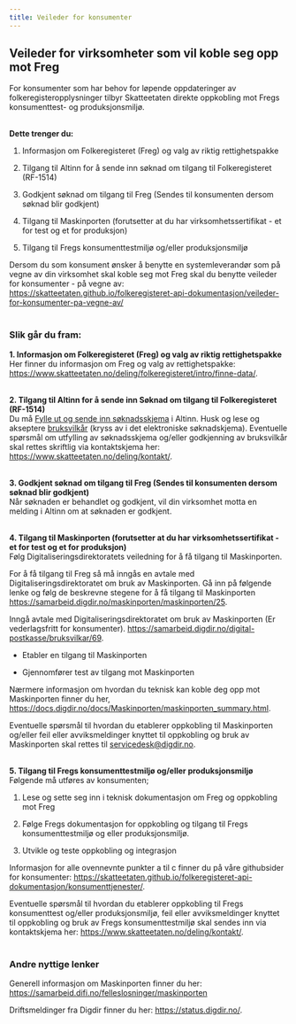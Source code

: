```yaml
---
title: Veileder for konsumenter
---
```


## Veileder for virksomheter som vil koble seg opp mot Freg

For konsumenter som har behov for løpende oppdateringer av folkeregisteropplysninger tilbyr Skatteetaten direkte oppkobling mot Fregs konsumenttest- og produksjonsmiljø.<br/><br/> 

<b> Dette trenger du:</b>

1.	Informasjon om Folkeregisteret (Freg) og valg av riktig rettighetspakke

2.	Tilgang til Altinn  for å sende inn søknad om tilgang til Folkeregisteret (RF-1514)

3.	Godkjent søknad om tilgang til Freg (Sendes til konsumenten dersom søknad blir godkjent)

4.	Tilgang til Maskinporten (forutsetter at du har virksomhetssertifikat - et for test og et for produksjon)

5.	Tilgang til Fregs konsumenttestmiljø og/eller produksjonsmiljø

Dersom du som konsument ønsker å benytte en systemleverandør som på vegne av din virksomhet skal koble seg mot Freg skal du benytte veileder for konsumenter - på vegne av:  https://skatteetaten.github.io/folkeregisteret-api-dokumentasjon/veileder-for-konsumenter-pa-vegne-av/
<br/><br/>

### Slik går du fram:

<b> 1.	Informasjon om Folkeregisteret (Freg) og valg av riktig rettighetspakke </b>  
Her finner du informasjon om Freg og valg av rettighetspakke: https://www.skatteetaten.no/deling/folkeregisteret/intro/finne-data/. <br/><br/>

<b> 2. Tilgang til Altinn for å sende inn Søknad om tilgang til Folkeregisteret (RF-1514) </b><br>
Du må [Fylle ut og sende inn søknadsskjema](https://www.altinn.no/skjemaoversikt/skatteetaten/soknad-om-tilgang-til-folkeregisteropplysninger/) i  Altinn. Husk og lese og akseptere [bruksvilkår](https://www.skatteetaten.no/person/folkeregister/om/modernisering/bruksvilkar/) (kryss av i det elektroniske søknadskjema).
Eventuelle spørsmål om utfylling av søknadsskjema og/eller godkjenning av bruksvilkår skal rettes skriftlig via kontaktskjema her: https://www.skatteetaten.no/deling/kontakt/. <br/><br/>

<b> 3. Godkjent søknad om tilgang til Freg (Sendes til konsumenten dersom søknad blir godkjent)</b><br>
Når søknaden er behandlet og godkjent, vil din virksomhet motta en melding i Altinn om at søknaden er godkjent. <br/><br/>

<b> 4. Tilgang til Maskinporten (forutsetter at du har virksomhetssertifikat - et for test og et for produksjon)</b><br>
Følg Digitaliseringsdirektoratets veiledning for å få tilgang til Maskinporten.

For å få tilgang til Freg så må inngås en avtale med Digitaliseringsdirektoratet om bruk av Maskinporten. Gå inn på følgende lenke og følg de beskrevne stegene for å få tilgang til Maskinporten https://samarbeid.digdir.no/maskinporten/maskinporten/25.

Inngå avtale med Digitaliseringsdirektoratet om bruk av Maskinporten (Er vederlagsfritt for konsumenter). https://samarbeid.digdir.no/digital-postkasse/bruksvilkar/69. 

*	Etabler en tilgang til Maskinporten

*	Gjennomfører test av tilgang mot Maskinporten

Nærmere informasjon om hvordan du teknisk kan koble deg opp mot Maskinporten finner du her, https://docs.digdir.no/docs/Maskinporten/maskinporten_summary.html.

Eventuelle spørsmål til hvordan du etablerer oppkobling til Maskinporten og/eller feil eller avviksmeldinger knyttet til oppkobling og bruk av Maskinporten skal rettes til servicedesk@digdir.no. <br/><br/>

<b> 5. Tilgang til Fregs konsumenttestmiljø og/eller produksjonsmiljø</b><br>
Følgende må utføres av konsumenten;

1.	Lese og sette seg inn i teknisk dokumentasjon om Freg og oppkobling mot Freg

2.	Følge Fregs dokumentasjon for oppkobling og tilgang til Fregs konsumenttestmiljø og eller produksjonsmiljø.

3.	Utvikle og teste oppkobling og integrasjon

Informasjon for alle ovennevnte punkter a til c finner du på våre githubsider for konsumenter: https://skatteetaten.github.io/folkeregisteret-api-dokumentasjon/konsumenttjenester/.

Eventuelle spørsmål til hvordan du etablerer oppkobling til Fregs konsumenttest og/eller produksjonsmiljø, feil eller avviksmeldinger knyttet til oppkobling og bruk av Fregs konsumenttestmiljø skal sendes inn via kontaktskjema her: https://www.skatteetaten.no/deling/kontakt/. <br/><br/>

### Andre nyttige lenker

Generell informasjon om Maskinporten finner du her: https://samarbeid.difi.no/felleslosninger/maskinporten

Driftsmeldinger fra Digdir finner du her: https://status.digdir.no/.
